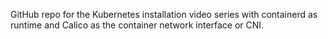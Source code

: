 GitHub repo for the Kubernetes installation video series with containerd as runtime and Calico as the container network interface or CNI.
